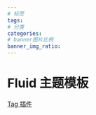 ```yaml
---
# 标签
tags:
# 分类
categories:
# banner图片比例
banner_img_ratio:
---
```


# Fluid 主题模板

[Tag 插件](https://hexo.fluid-dev.com/docs/guide/#tag-%E6%8F%92%E4%BB%B6)
